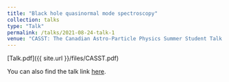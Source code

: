 ```yaml
---
title: "Black hole quasinormal mode spectroscopy"
collection: talks
type: "Talk"
permalink: /talks/2021-08-24-talk-1
venue: "CASST: The Canadian Astro-Particle Physics Summer Student Talk Competition sponsored by SNOLAB and the McDonald Institute"
---
```


[Talk.pdf]({{ site.url }}/files/CASST.pdf)

You can also find the talk link [here](https://indico.cern.ch/event/1059760/contributions/4478013/).
